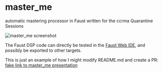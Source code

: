 # master_me
automatic mastering processor in Faust
written for the ccrma Quarantine Sessions

![master_me screenshot](https://github.com/trummerschlunk/master_me/blob/master/master_me_gui.png)

The Faust DSP code can directly be tested in the [Faust Web IDE](https://faustide.grame.fr/?code=https://raw.githubusercontent.com/trummerschlunk/master_me/master/master_me_gui.dsp), and possibly be exported to other targets.

This is just an example of how I might modify README.md and create a PR: [fake link to master_me presentation](https://www.dropbox.com/s/lt8jndugoxrkrf9/2020-09-28-ChrisArdntJackMixerMatchmakerNandoSuperCollider3.mp4?dl=0)
